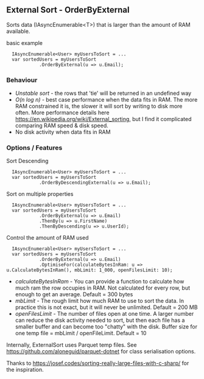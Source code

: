 ## External Sort - OrderByExternal

Sorts data (IAsyncEnumerable&lt;T>) that is larger than the amount of RAM available.

basic example

```
  IAsyncEnumerable<User> myUsersToSort = ...
  var sortedUsers = myUsersToSort
            .OrderByExternal(u => u.Email);
```

### Behaviour

* *Unstable sort* - the rows that 'tie' will be returned in an undefined way
* *O(n log n)* - best case performance when the data fits in RAM.  The more RAM constrained it is, the slower it will sort by writing to disk more often. More performance details here https://en.wikipedia.org/wiki/External_sorting, but I find it complicated comparing RAM speed & disk speed.
* No disk activity when data fits in RAM

### Options / Features

Sort Descending

```
  IAsyncEnumerable<User> myUsersToSort = ...
  var sortedUsers = myUsersToSort
            .OrderByDescendingExternal(u => u.Email);
```

Sort on multiple properties

```
  IAsyncEnumerable<User> myUsersToSort = ...
  var sortedUsers = myUsersToSort
            .OrderByExternal(u => u.Email)
            .ThenBy(u => u.FirstName)
            .ThenByDescending(u => u.UserId);
```

Control the amount of RAM used
```
  IAsyncEnumerable<User> myUsersToSort = ...
  var sortedUsers = myUsersToSort
            .OrderByExternal(u => u.Email)
            .OptimiseFor(calculateBytesInRam: u => u.CalculateBytesInRam(), mbLimit: 1_000, openFilesLimit: 10);
```

* *calculateBytesInRam* - You can provide a function to calculate how much ram the row occupies in RAM.  Not calculated for every row, but enough to get an average. Default = 300 bytes
* *mbLimit* - The rough limit how much RAM to use to sort the data.  In practice this is not exact, but it will never be unlimited. Default = 200 MB
* *openFilesLimit* - The number of files open at one time.  A larger number can reduce the disk activity needed to sort, but then each file has a smaller buffer and can become too "chatty" with the disk.  Buffer size for one temp file = mbLimit / openFileLimit.  Default = 10

Internally, ExternalSort uses Parquet temp files.   See https://github.com/aloneguid/parquet-dotnet for class serialisation options.

Thanks to https://josef.codes/sorting-really-large-files-with-c-sharp/ for the inspiration.